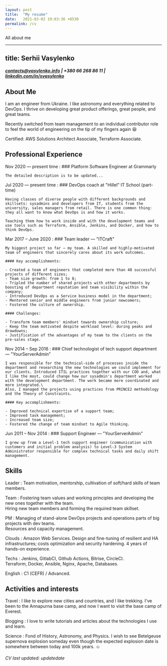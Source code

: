 ```yaml
---
layout: post
title:  "My resume"
date:   2021-03-02 19:03:36 +0530
permalink: /cv
---
```

All about me

---
title: Serhii Vasylenko
---
##### <contacts@vasylenko.info> | +380 66 268 86 11 | [linkedin.com/in/svasylenko](https://linkedin.com/in/svasylenko)

About Me
--------------------
I am an engineer from Ukraine. I like astronomy and everything related to DevOps. I thrive on developing great product offerings, great people, and great teams.

Recently switched from team management to an individual contributor role to feel the world of engineering on the tip of my fingers again 😆

Certified: AWS Solutions Architect Associate, Terraform Associate.


Professional Experience
--------------------
Nov 2020 — present time
:   ### Platform Software Engineer at Grammarly

    The detailed description is to be updated...


Jul 2020 — present time
:   ### DevOps coach at "Hillel" IT School (part-time)

    Having classes of diverse people with different backgrounds and skillsets: sysadmins and developers from IT, students from the university, sales managers from retail. There is one common thing: they all want to know what DevOps is and how it works.

    Teaching them how to work inside and with the development teams and use tools such as Terraform, Ansible, Jenkins, and Docker, and how to think DevOps.
    
Mar 2017 – June 2020
:   ### Team leader — "ITCraft"

    My biggest project so far — my team. A skilled and highly-motivated team of engineers that sincerely cares about its work outcomes.

    #### Key accomplishments:

    - Created a team of engineers that completed more than 40 successful projects of different sizes;
    - Team size growth: from 1 to 8;
    - Tripled the number of shared projects with other departments by boosting of department reputation and team visibility within the company;
    - Introduced DevOps as a Service business model in the department;
    - Mentored senior and middle engineers from junior newcomers;
    - Fostered the culture of ownership.

    #### Challenges:

    - Transform team members' mindset towards ownership culture;
    - Keep the team motivated despite workload level: during peaks and drawdowns;
    - Justification of the advantages of my team to the clients on the pre-sales stage.

Nov 2014 – Sep 2016
:   ### Chief technologist of tech support department — "YourServerAdmin"

    I was responsible for the technical-side of processes inside the department and researching the new technologies we could implement for our clients. Introduced ITIL practices together with our COO and, what I like the most, could change how our sysadmin's department worked with the development department. The work became more coordinated and more integrated.\
    Also, I managed the projects using practices from PRINCE2 methodology and the Theory of Constraints.
    
    #### Key accomplishments:
    
    - Improved technical expertise of a support team;
    - Improved task management;
    - Increased team size;
    - Fostered the change of team mindset to Agile thinking.

Jun 2011 – Nov 2014
:   ### Support Engineer — "YourServerAdmin"

    I grew up from a Level-1 tech support engineer (communication with customers and initial problem analysis) to Level-3 System Administrator responsible for complex technical tasks and daily shift management.

Skills
----------------------------------
Leader
:   Team motivation, mentorship, cultivation of soft/hard skills of team members.

Team
:   Fostering team values and working principles and developing the new ones together with the team.\
    Hiring new team members and forming the required team skillset.

PM
:   Managing of stand-alone DevOps projects and operations parts of big projects with dev teams.\
    Resources and capacity management.

Clouds
:   Amazon Web Services. Design and fine-tuning of resilient and HA infrastructures; costs optimization and security hardening. 4 years of hands-on experience. 

Techs
:   Jenkins, GitlabCI, Github Actions, Bitrise, CircleCI.\
    Terraform, Docker, Ansible, Nginx, Apache, Databases.

English
:   C1 (CEFR) / Advanced.

Activities and interests
------------------------
Travel
:   I like to explore new cities and countries, and I like trekking. I've been to the Annapurna base camp, and now I want to visit the base camp of Everest.

Blogging
:   I love to write tutorials and articles about the technologies I use and learn. 

Science 
:   Fond of History, Astronomy, and Physics. I wish to see Betelgeuse supernova explosion someday even though the expected explosion date is somewhere between today and 100k years. ☺️ 

###### CV last updated: updatedate